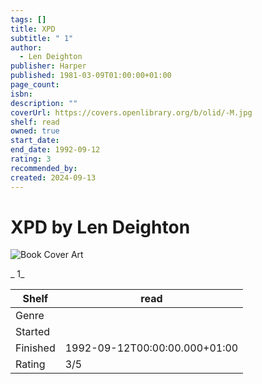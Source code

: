 ```yaml
---
tags: []
title: XPD
subtitle: " 1"
author:
  - Len Deighton
publisher: Harper
published: 1981-03-09T01:00:00+01:00
page_count: 
isbn: 
description: ""
coverUrl: https://covers.openlibrary.org/b/olid/-M.jpg
shelf: read
owned: true
start_date: 
end_date: 1992-09-12
rating: 3
recommended_by: 
created: 2024-09-13
---
```


# XPD by Len Deighton

![Book Cover Art](https://covers.openlibrary.org/b/olid/-M.jpg)

_ 1_

| Shelf | read |
| --- | --- |
| Genre |  |
| Started |  |
| Finished | 1992-09-12T00:00:00.000+01:00 |
| Rating | 3/5 |


